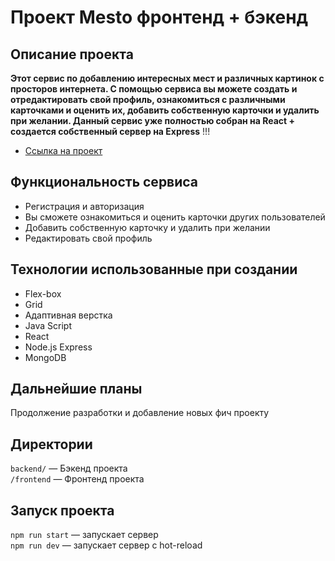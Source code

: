# Проект Mesto фронтенд + бэкенд

## Описание проекта
**Этот сервис по добавлению интересных мест и различных картинок с просторов интернета. С помощью сервиса вы можете создать и отредактировать свой профиль, ознакомиться с различными карточками и оценить их, добавить собственную карточки и удалить при желании. Данный сервис уже полностью собран на React + создается собственный сервер на Express**
!!!
* [Ссылка на проект](https://mesto.alex.students.nomoreparties.space)

## Функциональность сервиса
* Регистрация и авторизация
* Вы сможете ознакомиться и оценить карточки других пользователей
* Добавить собственную карточку и удалить при желании
* Редактировать свой профиль

## Технологии использованные при создании
* Flex-box
* Grid
* Адаптивная верстка
* Java Script
* React
* Node.js Express
* MongoDB

## Дальнейшие планы
Продолжение разработки и добавление новых фич проекту

## Директории

`backend/` — Бэкенд проекта  
`/frontend` — Фронтенд проекта  

## Запуск проекта

`npm run start` — запускает сервер   
`npm run dev` — запускает сервер с hot-reload
